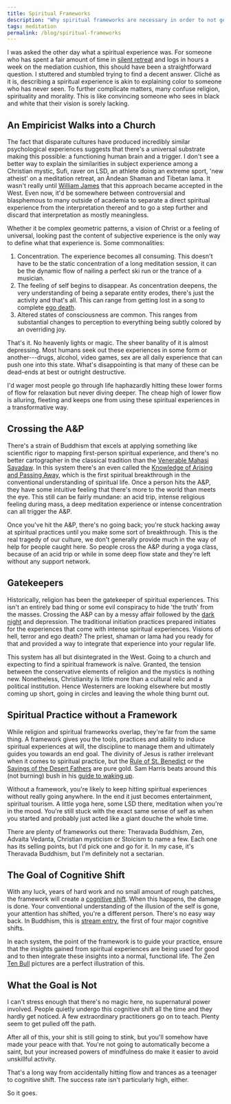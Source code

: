 ```yaml
---
title: Spiritual Frameworks 
description: "Why spiritual frameworks are necessary in order to not get lost along the path of spiritual development"
tags: meditation
permalink: /blog/spiritual-frameworks
---
```


I was asked the other day what a spiritual experience was. For someone who has spent a fair amount of time in [silent retreat][wsm] and logs in hours a week on the mediation cushion, this should have been a straightforward question. I stuttered and stumbled trying to find a decent answer. Cliché as it is, describing a spiritual experience is akin to explaining color to someone who has never seen. To further complicate matters, many confuse religion, spirituality and morality. This is like convincing someone who sees in black and white that their vision is sorely lacking. 

## An Empiricist Walks into a Church

The fact that disparate cultures have produced incredibly similar psychological experiences suggests that there's a universal substrate making this possible: a functioning human brain and a trigger. I don't see a better way to explain the similarities in subject experience among a Christian mystic, Sufi, raver on LSD, an athlete doing an extreme sport, 'new atheist' on a meditation retreat, an Andean Shaman and Tibetan lama.  It wasn't really until [William James][vre] that this approach became accepted in the West. Even now, it'd be somewhere between controversial and blasphemous to many outside of academia to separate a direct spiritual experience from the interpretation thereof and to go a step further and discard that interpretation as mostly meaningless. 

Whether it be complex geometric patterns, a vision of Christ or a feeling of universal, looking past the content of subjective experience is the only way to define what that experience is. Some commonalities: 

1. Concentration. The experience becomes all consuming. This doesn't have to be the static concentration of a long meditation session, it can be the dynamic flow of nailing a perfect ski run or the trance of a musician. 
2. The feeling of self begins to disappear. As concentration deepens, the very understanding of being a separate entity erodes, there's just the activity and that's all. This can range from getting lost in a song to complete [ego death][edt]. 
3. Altered states of consciousness are common. This ranges from substantial changes to perception to everything being subtly colored by an overriding joy. 

That's it. No heavenly lights or magic. The sheer banality of it is almost depressing. Most humans seek out these experiences in some form or another---drugs, alcohol, video games, sex are all daily experience that can push one into this state. What's disappointing is that many of these can be dead-ends at best or outright destructive.  

I'd wager most people go through life haphazardly hitting these lower forms of flow for relaxation but never diving deeper. The cheap high of lower flow is alluring, fleeting and keeps one from using these spiritual experiences in a transformative way. 

## Crossing the A&P 

There's a strain of Buddhism that excels at applying something like scientific rigor to mapping first-person spiritual experience, and there's no better cartographer in the classical tradition than the [Venerable Mahasi Sayadaw][vms]. In this system there's an even called the [Knowledge of Arising and Passing Away][anp], which is the first spiritual breakthrough in the conventional understanding of spiritual life. Once a person hits the A&P, they have some intuitive feeling that there's more to the world than meets the eye. This still can be fairly mundane: an acid trip, intense religious feeling during mass, a deep meditation experience or intense concentration can all trigger the A&P. 

Once you've hit the A&P, there's no going back; you're stuck hacking away at spiritual practices until you make some sort of breakthrough. This is the real tragedy of our culture, we don't generally provide much in the way of help for people caught here. So people cross the A&P during a yoga class, because of an acid trip or while in some deep flow state and they're left without any support network. 

## Gatekeepers 

Historically, religion has been the gatekeeper of spiritual experiences. This isn't an entirely bad thing or some evil conspiracy to hide 'the truth' from the masses. Crossing the A&P can by a messy affair followed by the [dark night][dkw] and depression. The traditional initiation practices prepared initiates for the experiences that come with intense spiritual experiences. Visions of hell, terror and ego death? The priest, shaman or lama had you ready for that and provided a way to integrate that experience into your regular life. 

This system has all but disintegrated in the West. Going to a church and expecting to find a spiritual framework is naīve. Granted, the tension between the conservative elements of religion and the mystics is nothing new. Nonetheless, Christianity is little more than a cultural relic and a political institution. Hence Westerners are looking elsewhere but mostly coming up short, going in circles and leaving the whole thing burnt out. 

## Spiritual Practice without a Framework 

While religion and spiritual frameworks overlap, they're far from the same thing. A framework gives you the tools, practices and ability to induce spiritual experiences at will, the discipline to manage them and ultimately guides you towards an end goal. The divinity of Jesus is rather irrelevant when it comes to spiritual practice, but the [Rule of St. Benedict][rsb] or the [Sayings of the Desert Fathers][sdf] are pure gold. Sam Harris beats around this (not burning) bush in his [guide to waking up][wuh]. 

Without a framework, you're likely to keep hitting spiritual experiences without really going anywhere. In the end it just becomes entertainment, spiritual tourism. A little yoga here, some LSD there, meditation when you're in the mood. You're still stuck with the exact same sense of self as when you started and probably just acted like a giant douche the whole time. 

There are plenty of frameworks out there: Theravada Buddhism, Zen, Advaita Vedanta, Christian mysticism or Stoicism to name a few. Each one has its selling points, but I'd pick one and go for it. In my case, it's Theravada Buddhism, but I'm definitely not a sectarian. 

## The Goal of Cognitive Shift 

With any luck, years of hard work and no small amount of rough patches, the framework will create a [cognitive shift][csh]. When this happens, the damage is done. Your conventional understanding of the illusion of the self is gone, your attention has shifted, you're a different person. There's no easy way back. In Buddhism, this is [stream entry][bsm], the first of four major cognitive shifts. 

In each system, the point of the framework is to guide your practice, ensure that the insights gained from spiritual experiences are being used for good and to then integrate these insights into a normal, functional life. The Zen [Ten Bull][shn] pictures are a perfect illustration of this. 

## What the Goal is Not 

I can't stress enough that there's no magic here, no supernatural power involved. People quietly undergo this cognitive shift all the time and they hardly get noticed. A few extraordinary practitioners go on to teach. Plenty seem to get pulled off the path. 

After all of this, your shit is still going to stink, but you'll somehow have made your peace with that. You're not going to automatically become a saint, but your increased powers of mindfulness do make it easier to avoid unskillful activity. 

That's a long way from accidentally hitting flow and trances as a teenager to cognitive shift. The success rate isn't particularly high, either. 

So it goes. 

[wsm]: /blog/suan-mokkh-retreat 
[vre]: https://en.wikipedia.org/wiki/The_Varieties_of_Religious_Experience
[edt]: https://en.wikipedia.org/wiki/Ego_death 
[vms]: https://en.wikipedia.org/wiki/Mahasi_Sayadaw
[anp]: http://integrateddaniel.info/the-arising-and-passing-away/
[dkw]: https://www.theatlantic.com/health/archive/2014/06/the-dark-knight-of-the-souls/372766/ 
[rsb]: https://en.wikipedia.org/wiki/Rule_of_Saint_Benedict 
[sdf]: https://en.orthodoxwiki.org/Sayings_of_the_Desert_Fathers
[wuh]: /blog/nontheistic-spirituality
[csh]: https://en.wikipedia.org/wiki/Cognitive_shift
[bsm]: https://en.wikipedia.org/wiki/Sot%C4%81panna
[shn]: https://en.wikipedia.org/wiki/Ten_Bulls
